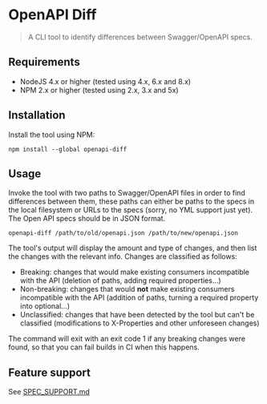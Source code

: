 # OpenAPI Diff
> A CLI tool to identify differences between Swagger/OpenAPI specs.

## Requirements
- NodeJS 4.x or higher (tested using 4.x, 6.x and 8.x)
- NPM 2.x or higher (tested using 2.x, 3.x and 5x)

## Installation

Install the tool using NPM:
```
npm install --global openapi-diff
```

## Usage
Invoke the tool with two paths to Swagger/OpenAPI files in order to find differences between them, these paths can either be paths to the specs in the local filesystem or URLs to the specs (sorry, no YML support just yet). 
The Open API specs should be in JSON format.
```
openapi-diff /path/to/old/openapi.json /path/to/new/openapi.json 
```

The tool's output will display the amount and type of changes, and then list the changes with the relevant info. Changes are classified as follows:
* Breaking: changes that would make existing consumers incompatible with the API (deletion of paths, adding required properties...)
* Non-breaking: changes that would **not** make existing consumers incompatible with the API (addition of paths, turning a required property into optional...)
* Unclassified: changes that have been detected by the tool but can't be classified (modifications to X-Properties and other unforeseen changes)

The command will exit with an exit code 1 if any breaking changes were found, so that you can fail builds in CI when this happens.

## Feature support
See [SPEC_SUPPORT.md](SPEC_SUPPORT.md)
